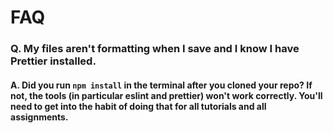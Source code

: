 # FAQ

### Q. My files aren't formatting when I save and I know I have Prettier installed.
#### A. Did you run `npm install` in the terminal after you cloned your repo? If not, the tools (in particular eslint and prettier) won't work correctly. You'll need to get into the habit of doing that for all tutorials and all assignments. 
